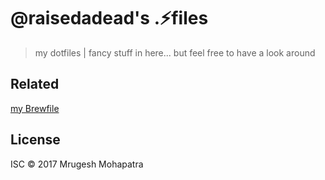 # @raisedadead's .:zap:files

> my dotfiles | fancy stuff in here... but feel free to have a look around

## Related

[my Brewfile](https://github.com/raisedadead/Brewfile)

## License

ISC © 2017 Mrugesh Mohapatra
